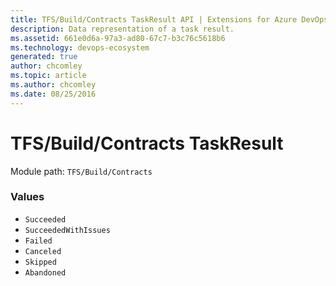 ```yaml
---
title: TFS/Build/Contracts TaskResult API | Extensions for Azure DevOps Services
description: Data representation of a task result.
ms.assetid: 661e0d6a-97a3-ad80-67c7-b3c76c5618b6
ms.technology: devops-ecosystem
generated: true
author: chcomley
ms.topic: article
ms.author: chcomley
ms.date: 08/25/2016
---
```


# TFS/Build/Contracts TaskResult

Module path: `TFS/Build/Contracts`

### Values

* `Succeeded`
* `SucceededWithIssues`
* `Failed`
* `Canceled`
* `Skipped`
* `Abandoned`
